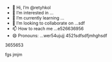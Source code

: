 - 👋 Hi, I’m @retyhkol
- 👀 I’m interested in ...
- 🌱 I’m currently learning ...
- 💞️ I’m looking to collaborate on ...sdf
- 📫 How to reach me ...e526636956
- 😄 Pronouns: ...wer54ujujj
4521sdfsdfjmhghsdf
<!---dfgdfyu534sfd
retyhkol/retyhkol is a ✨ special ✨ repository becsausesdf i45ts `README.md` (this file) appears on your GitHub profile.321sdfcv
You can click the Preview link to take a look at your changes.fh
--->3655653
fgs
jmjm

